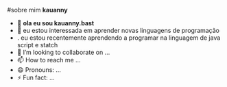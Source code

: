 #sobre mim **kauanny**
- 👋 **ola eu sou kauanny.bast**
- 👀 eu estou interessada em aprender novas linguagens de programação
- . eu estou recentemente aprendendo a programar na linguagem de java script e statch
- 💞️ I’m looking to collaborate on ...
- 📫 How to reach me ...
- 😄 Pronouns: ...
- ⚡ Fun fact: ...

<!---
kauanny-bast/kauanny-bast is a ✨ special ✨ repository because its `README.md` (this file) appears on your GitHub profile.
You can click the Preview link to take a look at your changes.
--->
